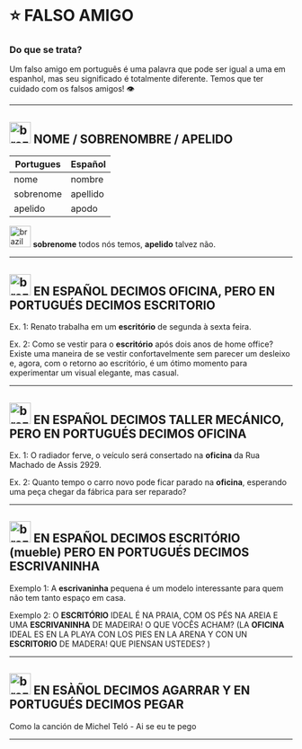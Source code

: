 # :star: FALSO AMIGO

### Do que se trata? 

Um falso amigo em português é uma palavra que pode ser igual a uma em espanhol, mas seu significado é totalmente diferente. Temos que ter cuidado com os falsos amigos! 👁️

---

## <img width="38" height="38" src="https://img.icons8.com/fluency/38/brazil.png" alt="brazil"/> NOME / SOBRENOMBRE / APELIDO

| Portugues | Español |
| --------- | ------- |
| nome | nombre |
| sobrenome | apellido |
| apelido | apodo | 

<img width="38" height="38" src="https://img.icons8.com/fluency/38/brazil.png" alt="brazil"/> **sobrenome** todos nós temos, **apelido** talvez não.

---

## <img width="38" height="38" src="https://img.icons8.com/fluency/38/brazil.png" alt="brazil"/> EN ESPAÑOL DECIMOS OFICINA, PERO EN PORTUGUÉS DECIMOS ESCRITORIO

Ex. 1: Renato trabalha em um **escritório** de segunda à sexta feira. 

Ex. 2: Como se vestir para o **escritório** após dois anos de home office? Existe uma maneira de 
se vestir confortavelmente sem parecer um desleixo e, agora, com o retorno ao escritório, é um ótimo momento para experimentar um visual elegante, mas casual. 
 
--- 
 
## <img width="38" height="38" src="https://img.icons8.com/fluency/38/brazil.png" alt="brazil"/> EN ESPAÑOL DECIMOS TALLER MECÁNICO, PERO EN PORTUGUÉS DECIMOS OFICINA 

Ex. 1: O radiador ferve, o veículo será consertado na **oficina** da Rua Machado de Assis 2929.  

Ex. 2: Quanto tempo o carro novo pode ficar parado na **oficina**, esperando uma peça chegar da 
fábrica para ser reparado? 

---

## <img width="38" height="38" src="https://img.icons8.com/fluency/38/brazil.png" alt="brazil"/> EN ESPAÑOL DECIMOS ESCRITÓRIO (mueble) PERO EN PORTUGUÉS DECIMOS ESCRIVANINHA 

Exemplo 1:  A **escrivaninha** pequena é um modelo interessante para quem não tem tanto espaço em casa.  
 
Exemplo 2: O **ESCRITÓRIO** IDEAL É NA PRAIA, COM OS PÉS NA AREIA E UMA **ESCRIVANINHA** DE MADEIRA! O QUE VOCÊS ACHAM? (LA **OFICINA** IDEAL ES EN LA PLAYA CON LOS PIES EN LA ARENA Y CON UN **ESCRITORIO** DE MADERA! QUE PIENSAN USTEDES? )
  
---
## <img width="38" height="38" src="https://img.icons8.com/fluency/38/brazil.png" alt="brazil"/> EN ESÀÑOL DECIMOS AGARRAR Y EN PORTUGUÉS DECIMOS PEGAR

Como la canción de Michel Teló - Ai se eu te pego

---

